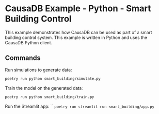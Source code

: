 # CausaDB Example - Python - Smart Building Control

This example demonstrates how CausaDB can be used as part of a smart building control system. This example is written in Python and uses the CausaDB Python client.

## Commands

Run simulations to generate data:
```bash
poetry run python smart_building/simulate.py
```

Train the model on the generated data:
```bash
poetry run python smart_building/train.py
```

Run the Streamlit app:
``
`poetry run streamlit run smart_building/app.py`
